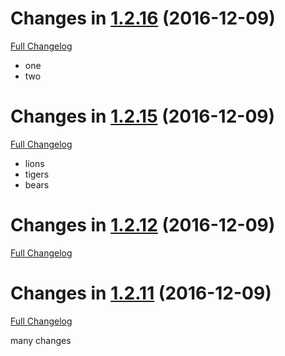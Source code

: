 Changes in [1.2.16](https://github.com/dbkr/test/releases/tag/v1.2.16) (2016-12-09)
===================================================================================
[Full Changelog](https://github.com/dbkr/test/compare/v1.2.15...v1.2.16)

 * one
 * two

Changes in [1.2.15](https://github.com/dbkr/test/releases/tag/v1.2.15) (2016-12-09)
===================================================================================
[Full Changelog](https://github.com/dbkr/test/compare/v1.2.12...v1.2.15)

 * lions
 * tigers
 * bears


Changes in [1.2.12](https://github.com/dbkr/test/releases/tag/v1.2.12) (2016-12-09)
===================================================================================
[Full Changelog](https://github.com/dbkr/test/compare/v1.2.11...v1.2.12)


Changes in [1.2.11](https://github.com/dbkr/test/releases/tag/v1.2.11) (2016-12-09)
===================================================================================
[Full Changelog](https://github.com/dbkr/test/compare/v0.0.9...v1.2.11)


many changes
